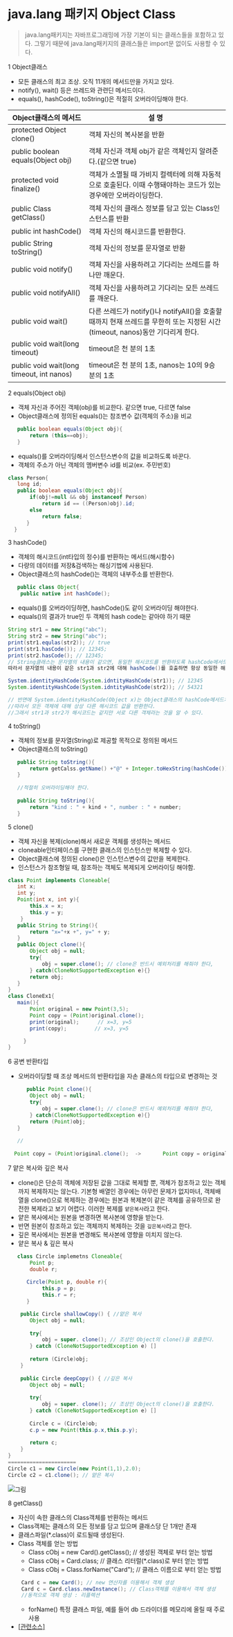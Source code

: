 # java.lang 패키지 Object Class
> java.lang패키지는 자바프로그래밍에 가장 기본이 되는 클래스들을 포함하고 있다. 그렇기 때문에 java.lang패키지의 클래스들은 import문 없이도 사용할 수 있다.

1 Object클래스
   * 모든 클래스의 최고 조상. 오직 11개의 메서드만을 가지고 있다.
   * notify(), wait() 등은 쓰레드와 관련딘 메서드이다.
   * equals(), hashCode(), toString()은 적절히 오버라이딩해야 한다.

Object클래스의 메서드 | 설 명
------------ | -------------
protected Object clone()| 객체 자신의 복사본을 반환
public boolean equals(Object obj)| 객체 자신과 객체 obj가 같은 객체인지 알려준다.(같으면 true)
protected void finalize()|객체가 소멸될 때 가비지 컬렉터에 의해 자동적으로 호출된다.  이때 수행돼야하는 코드가 있는 경우에만 오버라이딩한다.
public Class getClass()|객체 자신의 클래스 정보를 담고 있는 Class인스턴스를 반환
public int hashCode()|객체 자신의 해시코드를 반환한다.
public String toString()|객체 자신의 정보를 문자열로 반환
public void notify()|객체 자신을 사용하려고 기다리는 쓰레드를 하나만 깨운다.
public void notifyAll()|객체 자신을 사용하려고 기다리는 모든 쓰레드를 깨운다.
public void wait() | 다른 쓰레드가 notify()나 notifyAll()을 호출할 때까지 현재 쓰레드를 무한히 또는 지정된 시간(timeout, nanos)동안 기다리게 한다.
public void wait(long timeout)|  timeout은 천 분의 1초
public void wait(long timeout, int nanos)|   timeout은 천 분의 1초, nanos는 10의 9승 분의 1초

2 equals(Object obj)
 * 객체 자신과 주어진 객체(obj)를 비교한다. 같으면 true, 다르면 false
 * Object클래스에 정의된 equals()는 참조변수 값(객체의 주소)을 비교
 ```java
 	public boolean equals(Object obj){
    	return (this==obj);
    }
 ```
 * equals()를 오버라이딩해서 인스턴스변수의 값을 비교하도록 바꾼다.
 * 객체의 주소가 아닌 객체의 멤버변수 id를 비교(ex. 주민번호)
 ```java
 class Person{
 	long id;
 	public boolean equals(Object obj){
    	if(obj!=null && obj instanceof Person)
        	return id == ((Person)obj).id;
        else
        	return false;
       }
   }
 ```
 
 3 hashCode()
 * 객체의 해시코드(int타입의 정수)를 반환하는 메서드(해시함수)
 * 다량의 데이터를 저장&검색하는 해싱기법에 사용된다.
 * Object클래스의 hashCode()는 객체의 내부주소를 반환한다.
```java
   public class Object{
   	public native int hashCode();
  ```
  * equals()를 오버라이딩하면, hashCode()도 같이 오버라이딩 해야한다. 
  * equals()의 결과가 true인 두 객체의 hash code는 같아야 하기 때문
```java
String str1 = new String("abc");
String str2 = new String("abc");
print(str1.equlas(str2)); // true
print(str1.hasCode()); // 12345;
print(str2.hasCode(); // 12345;
// String클래스는 문자열의 내용이 같으면, 동일한 해시코드를 반환하도록 hashCode메서드가 오버라딩돼 있다. 
따라서 문자열의 내용이 같은 str1과 str2에 대해 hashCode()를 호출하면 항상 동일한 해시코드값을 얻는다.

System.identityHashCode(System.idntityHashCode(str1)); // 12345
System.identityHashCode(System.idntityHashCode(str2)); // 54321

// 반면에 System.identityHashCode(Object x)는 Object클래스의 hashCode메서드처럼 객체의 주소값으로 해시코드를 생성한다. 
//따라서 모든 객체에 대해 상상 다른 해시코드 값을 반환한다. 
//그래서 str1과 str2가 해시코드는 같지만 서로 다른 객체라는 것을 알 수 있다.
```
 
 
 4 toString()
 * 객체의 정보를 문자열(String)로 제공할 목적으로 정의된 메서드
 * Object클래스의 toString()
 ```java
 	public String toString(){
    	return getCalss.getName() +"@" + Integer.toHexString(hashCode());
    }
    
    //적절히 오버라이딩해야 한다.
    
    public String toString(){
    	return "kind : " + kind + ", number : " + number;
    }
 ```
 
 
 5 clone()
 * 객체 자신을 복제(clone)해서 새로운 객체를 생성하는 메서드
 * cloneable인터페이스를 구현한 클래스의 인스턴스만 복제할 수 있다.
 * Object클래스에 정의된 clone()은 인스턴스변수의 값만을 복제한다.
 * 인스턴스가 참조형일 때, 참조하는 객체도 복제되게 오버라이딩 해야함.
 ```java
 class Point implements Cloneable{
    int x;
    int y;
    Point(int x, int y){
    	this.x = x;
        this.y = y;
     }
    public String to String(){
    	return "x="+x +", y=" + y;
    }
    public Object clone(){
    	Object obj = null;
        try{
        	obj = super.clone(); // clone은 반드시 예외처리를 해줘야 한다,
        } catch(CloneNotSupportedException e){}
        return obj;
    }
 }
class CloneEx1{
	main(){
    	Point original = new Point(3,5);
        Point copy = (Point)original.clone();
        print(original);      // x=3, y=5
        print(copy);         // x=3, y=5

      }
 }
 ```
 
6 공변 반환타입
 * 오버라이딩할 때 조상 메서드의 반환타입을 자손 클래스의 타입으로 변경하는 것
 ```java
 	   public Point clone(){
    	Object obj = null;
        try{
        	obj = super.clone(); // clone은 반드시 예외처리를 해줘야 한다,
        } catch(CloneNotSupportedException e){}
        return (Point)obj;
    }
    
    //
    
   Point copy = (Point)original.clone();  ->       Point copy = original.clone();
 ```
 
7 얕은 복사와 깊은 복사
 * clone()은 단순히 객체에 저장된 값을 그대로 복제할 뿐, 객체가 참조하고 있는 객체까지 복제하지는 않는다. 
   기본형 배열인 경우에는 아무런 문제가 없지마녀, 객체배열을 clone()으로 복제하는 경우에는 원본과 복제본이 같은 객체를 
   공유하므로 완전한 복제라고 보기 어렵다. 이러한 복제를 `얕은복사`라고 한다.
 * 얕은 복사에서는 원본을 변경하면 복사본에 영향을 받는다.
 * 반면 원본이 참조하고 있는 객체까지 복제하는 것을 `깊은복사`라고 한다.
 * 깊은 복사에서는 원본을 변경해도 복사본에 영향을 미치지 않는다.
 * 얕은 복사 & 깊은 복사
 ```java
 	class Circle implemetns Cloneable{
    	Point p;
        double r;
       
       Circle(Point p, double r){
       		this.p = p;
            this.r = r;
       }
 
     public Circle shallowCopy() { //얕은 복사
        Object obj = null;
        
        try{
        	obj = super. clone(); // 조상인 Object의 clone()을 호출한다.
        } catch (CloneNotSupportedException e) []
        
        return (Circle)obj;
     }
     
     public Circle deepCopy() { //깊은 복사
        Object obj = null;
        
        try{
        	obj = super. clone(); // 조상인 Object의 clone()을 호출한다.
        } catch (CloneNotSupportedException e) []
        
        Circle c = (Circle)ob;
        c.p = new Point(this.p.x,this.p.y);
        
        return c;
     }
 }
======================
Circle c1 = new Circle(new Point(1,1),2.0);
Circle c2 = c1.clone(); // 얕은 복사
 ```
![그림](https://github.com/HaeSeongPark/TIL/blob/master/img/Java/Java.lang.ObjectClass.shallowdeep.png)

8 getClass()
 * 자신이 속한 클래스의 Class객체를 반환하는 메서드
 * Class객체는 클래스의 모든 정보를 담고 있으며 클래스당 단 1개만 존재
 * 클래스파일(*.class)이 로드될때 생성된다.
 * Class 객체를 얻는 방법
   - Class cObj = new Card().getClass(); // 생성된 객체로 부터 얻는 방법
   - Class cObj = Card.class; // 클래스 리터럴(*.class)로 부터 얻는 방법
   - Class cObj = Class.forName("Card"); // 클래스 이름으로 부터 얻는 방법
   ```java
   	Card c = new Card(); // new 연산자를 이용해서 객체 생성
    Card c = Card.class.newInstance(); // Class객체를 이용해서 객체 생성
    //동적으로 객체 생성 : 리플렉션
   ```
   - forName() 특정 클래스 파일, 예를 들어 db 드라이더를 메모리에 올릴 때 주로 사용
 *  [[관련소스]](https://github.com/HaeSeongPark/TIL/blob/master/JavaStudySource/src/ch9/ClassEx1.java)
